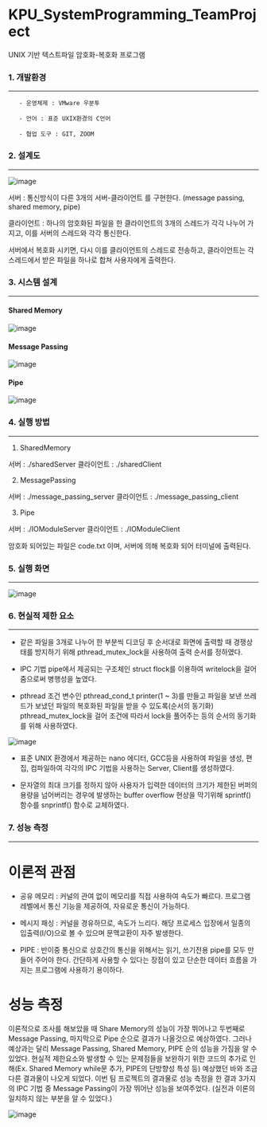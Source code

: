 # KPU_SystemProgramming_TeamProject

UNIX 기반 텍스트파일 암호화-복호화 프로그램



### 1. 개발환경
------------------------------


       - 운영체제 : VMware 우분투
       
       - 언어 : 표준 UXIX환경의 C언어
       
       - 협업 도구 : GIT, ZOOM



### 2. 설계도
------------------------------

![image](https://user-images.githubusercontent.com/48792627/126122358-94e230a9-4362-41e5-9f6f-e1955df8be59.png)

서버 : 통신방식이 다른 3개의 서버-클라이언트 를 구현한다.
(message passing, shared memory, pipe)

클라이언트 : 하나의 암호화된 파일을 한 클라이언트의 3개의 스레드가 각각 나누어 가지고, 이를 서버의 스레드와 각각 통신한다.

서버에서 복호화 시키면, 다시 이를 클라이언트의 스레드로 전송하고, 클라이언트는 각 스레드에서 받은 파일을 하나로 합쳐 사용자에게 출력한다.



 
### 3. 시스템 설계
------------------------------

#### Shared Memory

![image](https://user-images.githubusercontent.com/48792627/126122623-b275c9fa-7229-4151-b16c-b0f6360ab459.png)


#### Message Passing

![image](https://user-images.githubusercontent.com/48792627/126122735-3dc66754-1181-4ed4-9a66-e5f2dfaf7584.png)


#### Pipe

![image](https://user-images.githubusercontent.com/48792627/126122786-6162dedc-890b-4049-a43e-ebd809968caa.png)





### 4. 실행 방법
------------------------------

1. SharedMemory

서버 : ./sharedServer
클라이언트 : ./sharedClient


2. MessagePassing

서버 : ./message_passing_server
클라이언트 : ./message_passing_client


3. Pipe

서버 : ./IOModuleServer
클라이언트 : ./IOModuleClient

암호화 되어있는 파일은 code.txt 이며, 
서버에 의해 복호화 되어 터미널에 출력된다.

 
### 5. 실행 화면
------------------------------

![image](https://user-images.githubusercontent.com/48792627/126123462-3429c120-0dc9-40ef-8686-dc8f0867a975.png)




### 6. 현실적 제한 요소
------------------------------

- 같은 파일을 3개로 나누어 한 부분씩 디코딩 후 순서대로 화면에 출력할 때 경쟁상태를 방지하기 위해 pthread_mutex_lock을 사용하여 출력 순서를 정하였다.

- IPC 기법 pipe에서 제공되는 구조체인 struct flock를 이용하여 writelock을 걸어줌으로써 병행성을 높였다.

- pthread 조건 변수인 pthread_cond_t printer(1 ~ 3)를 만들고 파일을 보낸 쓰레드가 보냈던 파일의 복호화된 파일을 받을 수 있도록(순서의 동기화) pthread_mutex_lock을 걸어 조건에 따라서 lock을 풀어주는 등의 순서의 동기화를 위해 사용하였다.



![image](https://user-images.githubusercontent.com/48792627/126123714-8b4f989c-5e49-40eb-8538-e8d1efa4b03d.png)

- 표준 UNIX 환경에서 제공하는 nano 에디터, GCC등을 사용하여 파일을 생성, 편집, 컴파일하여 각각의 IPC 기법을 사용하는 Server, Client를 생성하였다.


- 문자열의 최대 크기를 정하지 않아 사용자가 입력한 데이터의 크기가 제한된 버퍼의 용량을 넘어버리는 경우에 발생하는 buffer overflow 현상을 막기위해 sprintf() 함수를 snprintf() 함수로 교체하였다.






### 7. 성능 측정
------------------------------


# 이론적 관점

- 공유 메모리 : 
커널의 관여 없이 메모리를 직접 사용하여 속도가 빠르다. 프로그램 레벨에서 통신 기능을 제공하여, 자유로운 통신이 가능하다.

- 메시지 패싱 : 
커널을 경유하므로, 속도가 느리다. 해당 프로세스 입장에서 일종의 입출력(I/O)으로 볼 수 있으며 문맥교환이 자주 발생한다.
 
- PIPE : 
반이중 통신으로 상호간의 통신을 위해서는 읽기, 쓰기전용 pipe를 모두 만들어 주어야 한다. 간단하게 사용할 수 있다는 장점이 있고 단순한 데이터 흐름을 가지는 프로그램에 사용하기 용이하다.


# 성능 측정

이론적으로 조사를 해보았을 때 Share Memory의 성능이 가장 뛰어나고 두번째로 Message Passing, 마지막으로 Pipe 순으로 결과가 나올것으로 예상하였다. 그러나 예상과는 달리 Message Passing, Shared Memory, PIPE 순의 성능을 가짐을 알 수 있었다. 현실적 제한요소와 발생할 수 있는 문제점들을 보완하기 위한 코드의 추가로  인해(Ex. Shared Memory while문 추가, PIPE의 단방향성 특성 등) 예상했던 바와 조금 다른 결과물이 나오게 되었다. 이번 팀 프로젝트의 결과물로 성능 측정을 한 결과 3가지의 IPC 기법 중 Message Passing이 가장 뛰어난 성능을 보여주었다. (실전과 이론의 일치하지 않는 부분을 알 수 있었다.) 

![image](https://user-images.githubusercontent.com/48792627/126124014-0e002057-1106-4700-a55f-1f9253b59baf.png)






